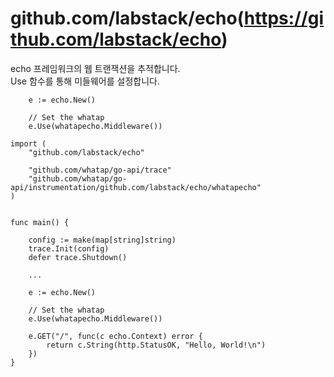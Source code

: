 # github.com/labstack/echo(https://github.com/labstack/echo)

echo 프레임워크의 웹 트랜잭션을 추적합니다.  
Use 함수를 통해 미들웨어를 설정합니다.

```
    e := echo.New()
    
    // Set the whatap
    e.Use(whatapecho.Middleware())
```

```
import (
    "github.com/labstack/echo"
    
    "github.com/whatap/go-api/trace"
    "github.com/whatap/go-api/instrumentation/github.com/labstack/echo/whatapecho"
)


func main() {

    config := make(map[string]string)
    trace.Init(config)
    defer trace.Shutdown()
    
    ...
    
    e := echo.New()
    
    // Set the whatap
    e.Use(whatapecho.Middleware())
    
    e.GET("/", func(c echo.Context) error {
        return c.String(http.StatusOK, "Hello, World!\n")
    })
}
```